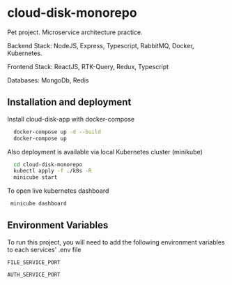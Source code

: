 # cloud-disk-monorepo

Pet project. Microservice architecture practice.

Backend Stack: NodeJS, Express, Typescript, RabbitMQ, Docker, Kubernetes.

Frontend Stack: ReactJS, RTK-Query, Redux, Typescript

Databases: MongoDb, Redis



## Installation and deployment

Install cloud-disk-app with docker-compose

```bash
  docker-compose up -d --build
  docker-compose up
```
Also deployment is available via local Kubernetes cluster (minikube)

```bash
  cd cloud-disk-monorepo
  kubectl apply -f ./k8s -R
  minicube start
 ```
 
 To open live kubernetes dashboard
 
 ```bash
  minicube dashboard
 ```

## Environment Variables

To run this project, you will need to add the following environment variables to each services' .env file

`FILE_SERVICE_PORT`

`AUTH_SERVICE_PORT`

